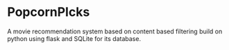 # PopcornPIcks
A movie recommendation system based on content based filtering build on python using flask and SQLite for its database.
